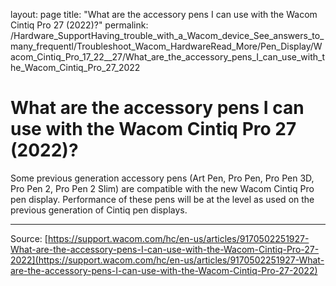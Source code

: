 layout: page
title: "What are the accessory pens I can use with the Wacom Cintiq Pro 27 (2022)?"
permalink: /Hardware_SupportHaving_trouble_with_a_Wacom_device_See_answers_to_many_frequentl/Troubleshoot_Wacom_HardwareRead_More/Pen_Display/Wacom_Cintiq_Pro_17_22__27/What_are_the_accessory_pens_I_can_use_with_the_Wacom_Cintiq_Pro_27_2022

# What are the accessory pens I can use with the Wacom Cintiq Pro 27 (2022)?

Some previous generation accessory pens (Art Pen, Pro Pen, Pro Pen 3D, Pro Pen 2, Pro Pen 2 Slim) are compatible with the new Wacom Cintiq Pro pen display. Performance of these pens will be at the level as used on the previous generation of Cintiq pen displays.

---
Source: [https://support.wacom.com/hc/en-us/articles/9170502251927-What-are-the-accessory-pens-I-can-use-with-the-Wacom-Cintiq-Pro-27-2022](https://support.wacom.com/hc/en-us/articles/9170502251927-What-are-the-accessory-pens-I-can-use-with-the-Wacom-Cintiq-Pro-27-2022)
